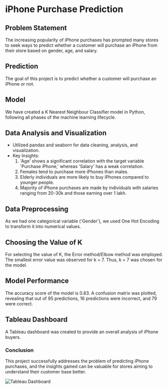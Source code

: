 # iPhone Purchase Prediction

## Problem Statement
The increasing popularity of iPhone purchases has prompted many stores to seek ways to predict whether a customer will purchase an iPhone from their store based on gender, age, and salary.

## Prediction
The goal of this project is to predict whether a customer will purchase an iPhone or not.

## Model
We have created a K Nearest Neighbour Classifier model in Python, following all phases of the machine learning lifecycle.

## Data Analysis and Visualization
- Utilized pandas and seaborn for data cleaning, analysis, and visualization.
- Key Insights:
  1. 'Age' shows a significant correlation with the target variable 'Purchase iPhone,' whereas 'Salary' has a weak correlation.
  2. Females tend to purchase more iPhones than males.
  3. Elderly individuals are more likely to buy iPhones compared to younger people.
  4. Majority of iPhone purchases are made by individuals with salaries ranging from 20-30k and those earning over 1 lakh.

## Data Preprocessing
As we had one categorical variable ('Gender'), we used One Hot Encoding to transform it into numerical values.

## Choosing the Value of K
For selecting the value of K, the Error method/Elbow method was employed. The smallest error value was observed for k = 7. Thus, k = 7 was chosen for the model.

## Model Performance
The accuracy score of the model is 0.83. A confusion matrix was plotted, revealing that out of 95 predictions, 16 predictions were incorrect, and 79 were correct.

## Tableau Dashboard
A Tableau dashboard was created to provide an overall analysis of iPhone buyers.

### Conclusion
This project successfully addresses the problem of predicting iPhone purchases, and the insights gained can be valuable for stores aiming to understand their customer base better.

![Tableau Dashboard](https://github.com/MuskanKhandelia/Iphone_Purchase_Prediction/assets/65664089/94e93dc0-8311-4ab4-a8cf-633e20b39f27)

